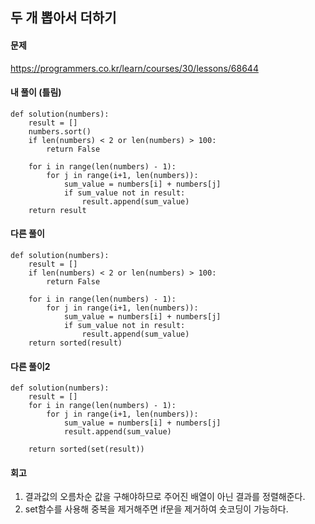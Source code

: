 ## 두 개 뽑아서 더하기

#### 문제
https://programmers.co.kr/learn/courses/30/lessons/68644

#### 내 풀이 (틀림)
``` python3
def solution(numbers):
    result = []
    numbers.sort()
    if len(numbers) < 2 or len(numbers) > 100:
        return False
        
    for i in range(len(numbers) - 1):
        for j in range(i+1, len(numbers)):
            sum_value = numbers[i] + numbers[j]
            if sum_value not in result:
                result.append(sum_value)
    return result
```

#### 다른 풀이
``` python3
def solution(numbers):
    result = []
    if len(numbers) < 2 or len(numbers) > 100:
        return False
        
    for i in range(len(numbers) - 1):
        for j in range(i+1, len(numbers)):
            sum_value = numbers[i] + numbers[j]
            if sum_value not in result:
                result.append(sum_value)
    return sorted(result)
```

#### 다른 풀이2
``` python3
def solution(numbers):
    result = []
    for i in range(len(numbers) - 1):
        for j in range(i+1, len(numbers)):
            sum_value = numbers[i] + numbers[j]
            result.append(sum_value)

    return sorted(set(result))
```

#### 회고
1. 결과값의 오름차순 값을 구해야하므로 주어진 배열이 아닌 결과를 정렬해준다.
2. set함수를 사용해 중복을 제거해주면 if문을 제거하여 숏코딩이 가능하다.
